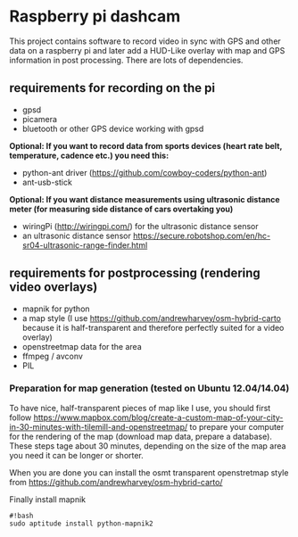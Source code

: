 # Raspberry pi dashcam
This project contains software to record video in sync with GPS and other data on a raspberry pi and later add  a HUD-Like overlay with map and GPS information in post processing. There are lots of dependencies.

## requirements for recording on the pi
* gpsd
* picamera
* bluetooth or other GPS device working with gpsd

**Optional: If you want to record data from sports devices (heart rate belt, temperature, cadence etc.) you need this:**

* python-ant driver (https://github.com/cowboy-coders/python-ant)
* ant-usb-stick

**Optional: If you want distance measurements using ultrasonic distance meter (for measuring side distance of cars overtaking you)**

* wiringPi (http://wiringpi.com/) for the ultrasonic distance sensor
* an ultrasonic distance sensor https://secure.robotshop.com/en/hc-sr04-ultrasonic-range-finder.html

## requirements for postprocessing (rendering video overlays)
* mapnik for python 
* a map style (I use https://github.com/andrewharvey/osm-hybrid-carto because it is half-transparent and therefore perfectly suited for a video overlay)
* openstreetmap data for the area
* ffmpeg / avconv
* PIL


### Preparation for map generation (tested on Ubuntu 12.04/14.04)
To have nice, half-transparent pieces of map like I use, you should first follow https://www.mapbox.com/blog/create-a-custom-map-of-your-city-in-30-minutes-with-tilemill-and-openstreetmap/ to prepare your computer for the rendering of the map  (download map data, prepare a database). These steps tage about 30 minutes, depending on the size of the map area you need it can be longer or shorter.

When you are done you can install the osmt transparent openstretmap style from https://github.com/andrewharvey/osm-hybrid-carto/

Finally install mapnik

```
#!bash
sudo aptitude install python-mapnik2
```